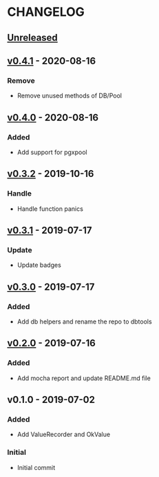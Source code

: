 # CHANGELOG

<a name="unreleased"></a>
## [Unreleased]



<a name="v0.4.1"></a>
## [v0.4.1] - 2020-08-16

### Remove
- Remove unused methods of DB/Pool


<a name="v0.4.0"></a>
## [v0.4.0] - 2020-08-16

### Added
- Add support for pgxpool


<a name="v0.3.2"></a>
## [v0.3.2] - 2019-10-16

### Handle
- Handle function panics


<a name="v0.3.1"></a>
## [v0.3.1] - 2019-07-17

### Update
- Update badges


<a name="v0.3.0"></a>
## [v0.3.0] - 2019-07-17

### Added
- Add db helpers and rename the repo to dbtools


<a name="v0.2.0"></a>
## [v0.2.0] - 2019-07-16

### Added
- Add mocha report and update README.md file


<a name="v0.1.0"></a>
## v0.1.0 - 2019-07-02

### Added
- Add ValueRecorder and OkValue

### Initial
- Initial commit



[Unreleased]: https://github.com/arsham/dbtools/compare/v0.4.1...HEAD
[v0.4.1]: https://github.com/arsham/dbtools/compare/v0.4.0...v0.4.1
[v0.4.0]: https://github.com/arsham/dbtools/compare/v0.3.2...v0.4.0
[v0.3.2]: https://github.com/arsham/dbtools/compare/v0.3.1...v0.3.2
[v0.3.1]: https://github.com/arsham/dbtools/compare/v0.3.0...v0.3.1
[v0.3.0]: https://github.com/arsham/dbtools/compare/v0.2.0...v0.3.0
[v0.2.0]: https://github.com/arsham/dbtools/compare/v0.1.0...v0.2.0
